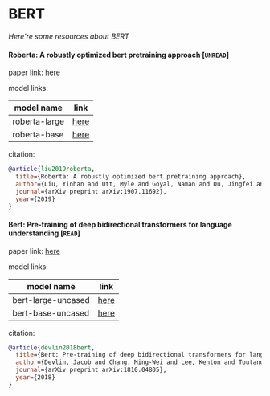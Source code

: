 # BERT
*Here're some resources about BERT*



#### Roberta: A robustly optimized bert pretraining approach [`UNREAD`]

paper link: [here](https://arxiv.org/pdf/1907.11692.pdf)

model links: 

|model name|link|
|-|-|
|roberta-large|[here](https://huggingface.co/FacebookAI/roberta-large)|
|roberta-base|[here](https://huggingface.co/FacebookAI/roberta-base)|

citation: 
```bibtex
@article{liu2019roberta,
  title={Roberta: A robustly optimized bert pretraining approach},
  author={Liu, Yinhan and Ott, Myle and Goyal, Naman and Du, Jingfei and Joshi, Mandar and Chen, Danqi and Levy, Omer and Lewis, Mike and Zettlemoyer, Luke and Stoyanov, Veselin},
  journal={arXiv preprint arXiv:1907.11692},
  year={2019}
}
```
    

#### Bert: Pre-training of deep bidirectional transformers for language understanding [`READ`]

paper link: [here](https://arxiv.org/pdf/1810.04805.pdf&usg=ALkJrhhzxlCL6yTht2BRmH9atgvKFxHsxQ)

model links: 

|model name|link|
|-|-|
|bert-large-uncased|[here](https://huggingface.co/google-bert/bert-large-uncased)|
|bert-base-uncased|[here](https://huggingface.co/google-bert/bert-base-uncased)|

citation: 
```bibtex
@article{devlin2018bert,
  title={Bert: Pre-training of deep bidirectional transformers for language understanding},
  author={Devlin, Jacob and Chang, Ming-Wei and Lee, Kenton and Toutanova, Kristina},
  journal={arXiv preprint arXiv:1810.04805},
  year={2018}
}
```
    
